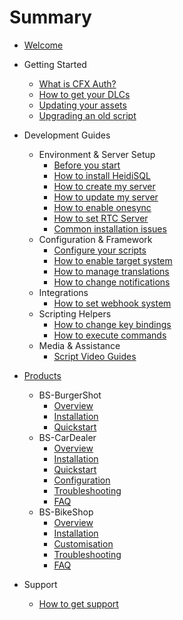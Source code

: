 # Summary

- [Welcome](README.md)

 - Getting Started
   - [What is CFX Auth?](getting-started/cfx-auth.md)
   - [How to get your DLCs](getting-started/dlcs.md)
   - [Updating your assets](getting-started/updating-assets.md)
   - [Upgrading an old script](getting-started/upgrading-old-script.md)
 
 - Development Guides
   - Environment & Server Setup
     - [Before you start](development-guides/before-you-start.md)
     - [How to install HeidiSQL](development-guides/how-to-install-heidisql.md)
     - [How to create my server](development-guides/how-to-create-my-server.md)
     - [How to update my server](development-guides/how-to-update-my-server.md)
     - [How to enable onesync](development-guides/how-to-enable-onesync.md)
     - [How to set RTC Server](development-guides/how-to-set-rtc-server.md)
      - [Common installation issues](development-guides/common-installation-issues.md)
   - Configuration & Framework
     - [Configure your scripts](development-guides/configure-your-scripts.md)
     - [How to enable target system](development-guides/how-to-enable-target-system.md)
     - [How to manage translations](development-guides/how-to-manage-translations.md)
     - [How to change notifications](development-guides/how-to-change-notifications.md)
   - Integrations
     - [How to set webhook system](development-guides/how-to-set-webhook-system.md)
   - Scripting Helpers
     - [How to change key bindings](development-guides/how-to-change-key-bindings.md)
     - [How to execute commands](development-guides/how-to-execute-commands.md)
   - Media & Assistance
     - [Script Video Guides](development-guides/script-video-guides.md)

 - [Products](PRODUCTS.md)
   - BS-BurgerShot
     - [Overview](../doc_bs-burgershot/README.md)
     - [Installation](../doc_bs-burgershot/getting-started/installation.md)
     - [Quickstart](../doc_bs-burgershot/getting-started/quickstart.md)
   - BS-CarDealer
     - [Overview](../doc_bs-cardealer/README.md)
      - [Installation](../doc_bs-cardealer/installation.md)
     - [Quickstart](../doc_bs-cardealer/quickstart.md)
     - [Configuration](../doc_bs-cardealer/configuration.md)
      - [Troubleshooting](../doc_bs-cardealer/troubleshooting.md)
      - [FAQ](../doc_bs-cardealer/faq.md)
   - BS-BikeShop
     - [Overview](../doc_bs-bikeshop/README.md)
     - [Installation](../doc_bs-bikeshop/installation.md)
     - [Customisation](../doc_bs-bikeshop/customisation.md)
      - [Troubleshooting](../doc_bs-bikeshop/troubleshooting.md)
      - [FAQ](../doc_bs-bikeshop/faq.md)
  
  - Support
    - [How to get support](support.md)